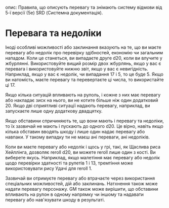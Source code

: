 опис: Правила, що описують перевагу та знімають систему відмови від 5-ї версії (5e) SRD (Системна документація).

# Перевага та недоліки
Іноді особливі можливості або заклинання вказують на те, що ви маєте перевагу або недолік про перевірку здібностей, економію чи загальним нападом. Коли це станеться, ви випадаєте друге d20, коли ви влучите у жбурлянні. Використовуйте вищий розмір двох жбурлянь, якщо у вас є перевага і використовуйте нижню звіт, якщо у вас є невигідність. Наприклад, якщо у вас є недолік, чи випадання 17 і 5, то це буде 5. Якщо ви натомість, маєте перевагу та перевертаєте ці числа, то використайте ці 17.

Якщо кілька ситуацій впливають на рулоль, і кожне з них має перевагу або накладає зиск на нього, ви не котите більше ніж один додатковий 20. Якщо дві сприятливі ситуації надають перевагу, наприклад, ви запускаєте лише одну додаткову двадцятку.

Якщо обставини спричиняють те, що вони мають і перевагу та недоліки, то їх зазвичай не мають і пускають до одного d20. Це вірно, навіть якщо кілька обставин вводять шкоду і лише один надає перевагу або навпаки. У такому випадку ти не маєш ані переваги, ані недоліків.

Коли ви маєте перевагу або недолік і щось у грі, такі, як Щаслива риса Хейллінга, дозволяє reroll d20, ви можете reroll лише один з кості. Ви виберете якусь. Наприклад, якщо малетіння має перевагу або недолік щодо перевірки здатності та рулетів 1 і 13, тремтіння може використовувати рису Удачі для reroll 1.

Зазвичай ви отримуєте перевагу або втрачаєте через використання спеціальних можливостей, дій або заклинань. Натхнення також може надати перевагу персонажу. GM також може вирішити, що обставини впливають на рулон в одному напрямку чи іншому та надавати перевагу або нав'язувати шкоду в результаті.
